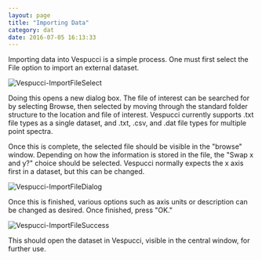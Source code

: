 ```yaml
---
layout: page
title: "Importing Data"
category: dat
date: 2016-07-05 16:13:33
---
```



Importing data into Vespucci is a simple process. One must first select the File option to import an external dataset.

![Vespucci-ImportFileSelect](Vespucci-docs/img/ImportFile1.png)

Doing this opens a new dialog box. The file of interest can be searched for by selecting Browse, then selected by moving through the standard folder structure to the location and file of interest. Vespucci currently supports .txt file types as a single dataset, and .txt, .csv, and .dat file types for multiple point spectra.

Once this is complete, the selected file should be visible in the "browse" window. Depending on how the information is stored in the file, the "Swap x and y?" choice should be selected. Vespucci normally expects the x axis first in a dataset, but this can be changed.

![Vespucci-ImportFileDialog](Vespucci-docs/img/ImportFile3.png)

Once this is finished, various options such as axis units or description can be changed as desired. Once finished, press "OK."

![Vespucci-ImportFileSuccess](Vespucci-docs/img/ImportFile4.png)

This should open the dataset in Vespucci, visible in the central window, for further use.